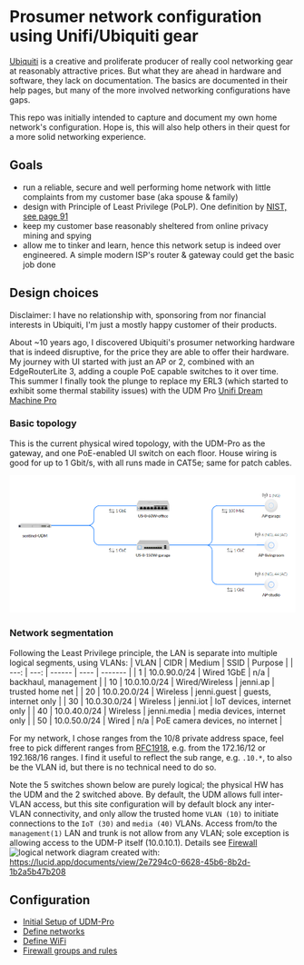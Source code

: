 # Prosumer network configuration using Unifi/Ubiquiti gear

[Ubiquiti](https://www.ui.com/) is a creative and proliferate producer of really cool networking gear
at reasonably attractive prices.
But what they are ahead in hardware and software, they lack on documentation.
The basics are documented in their help pages, but many of the more involved
networking configurations have gaps.

This repo was initially intended to capture and document my own home network's configuration. Hope is, this
will also help others in their quest for a more solid networking experience.

## Goals

- run a reliable, secure and well performing home network with little complaints from my customer base (aka spouse & family)
- design with Principle of Least Privilege (PoLP).
  One definition by [NIST, see page 91](https://nvlpubs.nist.gov/nistpubs/SpecialPublications/NIST.SP.800-12r1.pdf)
- keep my customer base reasonably sheltered from online privacy mining and spying 
- allow me to tinker and learn, hence this network setup is indeed over engineered.
  A simple modern ISP's router & gateway could get the basic job done

## Design choices

Disclaimer: I have no relationship with, sponsoring from nor financial interests in Ubiquiti,
I'm just a mostly happy customer of their products.

About ~10 years ago, I discovered Ubiquiti's prosumer networking hardware that is indeed disruptive,
for the price they are able to offer their hardware. My journey with UI started with just an AP or 2,
combined with an EdgeRouterLite 3, adding a couple PoE capable switches to it over time.
This summer I finally took the plunge to replace my ERL3 (which started to exhibit some
thermal stability issues) with the UDM Pro [Unifi Dream Machine Pro](https://www.ui.com/consoles/)

### Basic topology

This is the current physical wired topology, with the UDM-Pro as the gateway,
and one PoE-enabled UI switch on each floor. House wiring is good for up to 1 Gbit/s,
with all runs made in CAT5e; same for patch cables.

![backhaul topo](/assets/UDP-Pro-topo.png)

### Network segmentation

Following the Least Privilege principle, the LAN is separate into multiple logical segments, using
VLANs:
| VLAN | CIDR | Medium | SSID | Purpose |
| ---: | ---: | ------ | ---- | ------- |
| 1  | 10.0.90.0/24 | Wired 1GbE | n/a | backhaul, management |
| 10 | 10.0.10.0/24 | Wired/Wireless | jenni.ap | trusted home net |
| 20 | 10.0.20.0/24 | Wireless | jenni.guest | guests, internet only |
| 30 | 10.0.30.0/24 | Wireless | jenni.iot | IoT devices, internet only |
| 40 | 10.0.40.0/24 | Wireless | jenni.media | media devices, internet only |
| 50 | 10.0.50.0/24 | Wired | n/a | PoE camera devices, no internet |

For my network, I chose ranges from the 10/8 private address space, feel free to pick different ranges
from [RFC1918](https://datatracker.ietf.org/doc/html/rfc1918), e.g. from the 172.16/12 or 192.168/16 ranges.
I find it useful to reflect the sub range, e.g. ```.10.*```, to also be the VLAN id, but there is no
technical need to do so.

Note the 5 switches shown below are purely logical; the physical HW has the UDM and the 2 switched above.
By default, the UDM allows full inter-VLAN access, but this site configuration will by default block any
inter-VLAN connectivity, and only allow the trusted home ```VLAN (10)``` to initiate connections to the
```IoT (30)``` and ```media (40)``` VLANs. Access from/to the ```management(1)``` LAN and trunk is 
not allow from any VLAN; sole exception is allowing access to the UDM-P itself (10.0.10.1). Details see [Firewall](#Firewall)
![logical network](assets/UDM-P_logical_network.svg)
diagram created with: <https://lucid.app/documents/view/2e7294c0-6628-45b6-8b2d-1b2a5b47b208>

## Configuration

- [Initial Setup of UDM-Pro](/configuration/1-UDM-Pro-Setup.md)
- [Define networks](/configuration/3-Networks.md)
- [Define WiFi](/configuration/4-Wifi.md)
- [Firewall groups and rules](/configuration/5-Firewall-rules.md)
